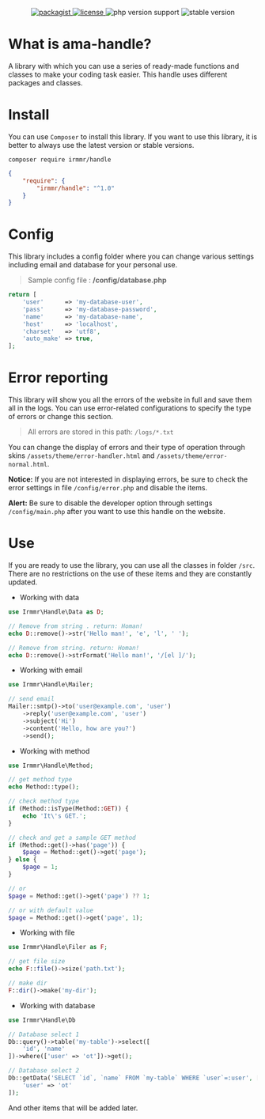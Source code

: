 <p align="center">
    <a href="https://packagist.org/packages/irmmr/handle" target="_blank">
        <img src="https://img.shields.io/packagist/v/irmmr/handle?style=flat" alt="packagist"/>
    </a>
    <a href="https://github.com/irmmr/ama-handle/blob/main/LICENSE" target="_blank">
        <img src="https://img.shields.io/github/license/irmmr/ama-handle?style=flat" alt="license"/>
    </a>
    <img src="https://img.shields.io/packagist/php-v/irmmr/handle/V1.0.2?style=flat" alt="php version support"/>
    <img src="https://img.shields.io/badge/stable-V1.0.3-red?style=flat" alt="stable version"/>
</p>

# What is ama-handle?
A library with which you can use a series of ready-made functions and classes to make your coding task easier. This handle uses different packages and classes.

# Install
You can use `Composer` to install this library. If you want to use this library, it is better to always use the latest version or stable versions.
```
composer require irmmr/handle
```
```json
{
    "require": {
        "irmmr/handle": "^1.0"
    }
}
```


# Config
This library includes a config folder where you can change various settings including email and database for your personal use.

> Sample config file : **/config/database.php**
```php
return [
    'user'      => 'my-database-user',
    'pass'      => 'my-database-password',
    'name'      => 'my-database-name',
    'host'      => 'localhost',
    'charset'   => 'utf8',
    'auto_make' => true,
];
```


# Error reporting
This library will show you all the errors of the website in full and save them all in the logs.
You can use error-related configurations to specify the type of errors or change this section.

> All errors are stored in this path: `/logs/*.txt`

You can change the display of errors and their type of operation through skins `/assets/theme/error-handler.html` and `/assets/theme/error-normal.html`.

**Notice:** If you are not interested in displaying errors, be sure to check the error settings in file `/config/error.php` and disable the items.

**Alert:** Be sure to disable the developer option through settings `/config/main.php` after you want to use this handle on the website.

# Use
If you are ready to use the library, you can use all the classes in folder `/src`. There are no restrictions on the use of these items and they are constantly updated.

- Working with data
```php
use Irmmr\Handle\Data as D;

// Remove from string . return: Homan!
echo D::remove()->str('Hello man!', 'e', 'l', ' ');

// Remove from string. return: Homan!
echo D::remove()->strFormat('Hello man!', '/[el ]/');
```

- Working with email
```php
use Irmmr\Handle\Mailer;

// send email
Mailer::smtp()->to('user@example.com', 'user')
    ->reply('user@example.com', 'user')
    ->subject('Hi')
    ->content('Hello, how are you?')
    ->send();
```

- Working with method
```php
use Irmmr\Handle\Method;

// get method type
echo Method::type();

// check method type
if (Method::isType(Method::GET)) {
    echo 'It\'s GET.';
}

// check and get a sample GET method
if (Method::get()->has('page')) {
    $page = Method::get()->get('page');
} else {
    $page = 1;
}

// or
$page = Method::get()->get('page') ?? 1;

// or with default value
$page = Method::get()->get('page', 1);
```

- Working with file
```php
use Irmmr\Handle\Filer as F;

// get file size
echo F::file()->size('path.txt');

// make dir
F::dir()->make('my-dir');
```

- Working with database
```php
use Irmmr\Handle\Db

// Database select 1
Db::query()->table('my-table')->select([
    'id', 'name'
])->where(['user' => 'ot'])->get();

// Database select 2
Db::getData('SELECT `id`, `name` FROM `my-table` WHERE `user`=:user', [
    'user' => 'ot'
]);
```

And other items that will be added later.
